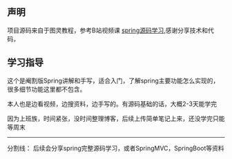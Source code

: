 ## 声明

项目源码来自于图灵教程，参考B站视频课 [spring源码学习](https://www.bilibili.com/video/BV1tR4y1F75R/?spm_id_from=333.1007.top_right_bar_window_custom_collection.content.click&vd_source=75be889109b23b82efda9952a485936b),感谢分享技术和代码，

## 学习指导

这个是阉割版Spring讲解和手写，适合入门，了解spring主要功能怎么实现的，很多细节功能这里都不包含。

本人也是边看视频，边搜资料，边手写的。有源码基础的话，大概2-3天能学完

因为上班族，时间紧张，没时间整理博客，后续上传简单笔记上来，还没学完只能等周末

----
分割线：
后续会分享spring完整源码学习，或者SpringMVC，SpringBoot等资料
